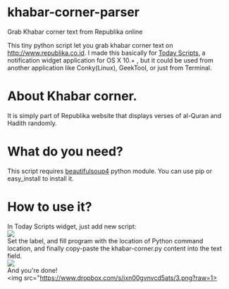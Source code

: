 # khabar-corner-parser
Grab Khabar corner text from Republika online

This tiny python script let you grab khabar corner text on http://www.republika.co.id. I made this basically for <a href='https://github.com/SamRothCA/Today-Scripts'>Today Scripts</a>, a notification widget application for OS X 10.+ , but it could be used from another application like Conky(Linux), GeekTool, or just from Terminal.

# About Khabar corner.
It is simply part of Republika website that displays verses of al-Quran and Hadith randomly. 

# What do you need?
This script requires <a href="https://pypi.python.org/pypi/beautifulsoup4">beautifulsoup4</a> python module. You can use pip or easy_install to install it.

# How to use it?
In Today Scripts widget, just add new script:<br>
<img src="https://www.dropbox.com/s/iyhonuqj5z4dz94/1.png?raw=1">
<br>Set the label, and fill program with the location of Python command location, and finally copy-paste the khabar-corner.py content into the text field.<br>
<img src="https://www.dropbox.com/s/0usc499tbgtqf3c/2.png?raw=1">
<br>And you're done!<br>
<img src="https://www.dropbox.com/s/jxn00gvnvcd5ats/3.png?raw=1>
